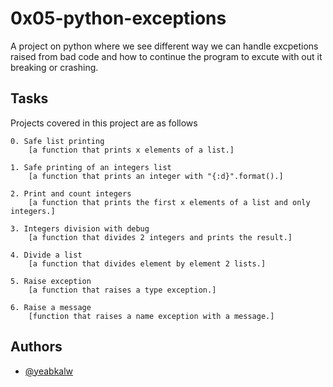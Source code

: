 
# 0x05-python-exceptions

A project on python where we see different way we can handle excpetions raised from bad code and how to continue the program to excute with out it breaking or crashing.


## Tasks

Projects covered in this project are as follows

    0. Safe list printing
        [a function that prints x elements of a list.]
    
    1. Safe printing of an integers list
        [a function that prints an integer with "{:d}".format().]

    2. Print and count integers
        [a function that prints the first x elements of a list and only integers.]

    3. Integers division with debug
        [a function that divides 2 integers and prints the result.]

    4. Divide a list
        [a function that divides element by element 2 lists.]

    5. Raise exception
        [a function that raises a type exception.]

    6. Raise a message
        [function that raises a name exception with a message.]


## Authors

- [@yeabkalw](https://www.github.com/yeabkalw)


